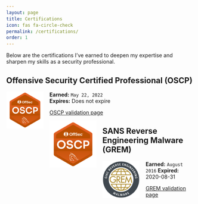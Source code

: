 ```yaml
---
layout: page
title: Certifications
icon: fas fa-circle-check
permalink: /certifications/
order: 1
---
```


Below are the certifications I’ve earned to deepen my expertise and sharpen my skills as a security professional.


## Offensive Security Certified Professional (OSCP)

<img src="/assets/img/oscp.png" alt="OSCP Certificate" style="width: 100px; float: left; margin-right: 1rem; margin-bottom: 0.5rem;" />

**Earned:** `May 22, 2022`  
**Expires:** Does not expire  

[OSCP validation page](https://api.accredible.com/v1/frontend/credential_website_embed_image/certificate/51841931)

<img src="/assets/img/oscp.png" alt="OSCP" style="max-width: 25%; height: auto; float: left; margin-right: 1rem;" />

## SANS Reverse Engineering Malware (GREM)

<img src="/assets/img/grem.png" alt="GREM Certificate" style="width: 100px; float: left; margin-right: 1rem; margin-bottom: 0.5rem;" />

**Earned:** `August 2016` 
**Expired:** 2020-08-31

[GREM validation page](https://www.giac.org/certified-professional/Grant-Harris/154408 "GREM Certification")